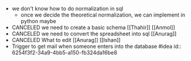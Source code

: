 - we don't know how to do normalization in sql
	- once we decide the theoretical normalization, we can implement in python maybe
- CANCELED we need to create a basic schema [[Thahir]] [[Anmol]]
- CANCELED we need to convert the spreadsheet into sql [[Anurag]]
- CANCELED What to edit [[Anurag]] [[Ishan]]
- Trigger to get mail when someone enters into the database #idea
  id:: 6254f3f2-34a9-4bb5-a150-fb324da16be8